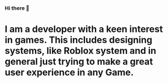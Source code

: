  ### Hi there 👋
 
 # I am a developer with a keen interest in games. This includes designing systems, like Roblox system and in general just trying to make a great user experience in any Game.
 
